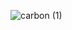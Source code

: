 ![carbon (1)](https://user-images.githubusercontent.com/48166328/87511162-7c3b3000-c692-11ea-9d0a-ac4d0b45ca31.png)
